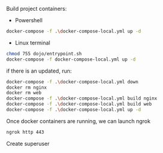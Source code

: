 Build project containers:
- Powershell
```sh
docker-compose -f .\docker-compose-local.yml up -d
```
- Linux terminal
```sh
chmod 755 dojo/entrypoint.sh
docker-compose -f docker-compose-local.yml up -d
```

if there is an updated, run:
```sh
docker-compose -f .\docker-compose-local.yml down
docker rm nginx
docker rm web
docker-compose -f .\docker-compose-local.yml build nginx
docker-compose -f .\docker-compose-local.yml build web
docker-compose -f .\docker-compose-local.yml up -d
```

Once docker containers are running, we can launch ngrok
```sh
ngrok http 443
```

Create superuser
